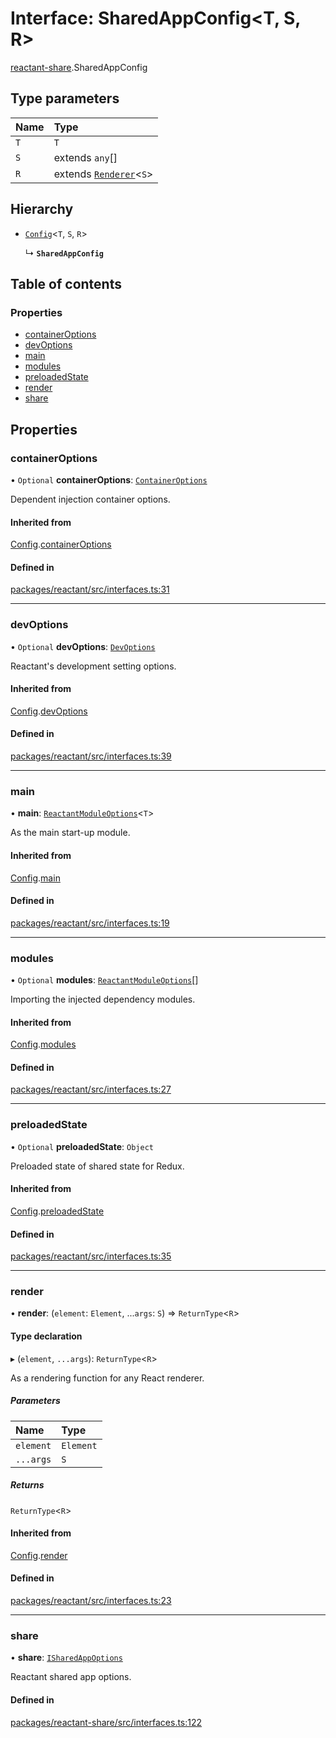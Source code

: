 # Interface: SharedAppConfig<T, S, R\>

[reactant-share](../modules/reactant_share.md).SharedAppConfig

## Type parameters

| Name | Type |
| :------ | :------ |
| `T` | `T` |
| `S` | extends `any`[] |
| `R` | extends [`Renderer`](../modules/reactant_share.md#renderer)<`S`\> |

## Hierarchy

- [`Config`](reactant_share.Config.md)<`T`, `S`, `R`\>

  ↳ **`SharedAppConfig`**

## Table of contents

### Properties

- [containerOptions](reactant_share.SharedAppConfig.md#containeroptions)
- [devOptions](reactant_share.SharedAppConfig.md#devoptions)
- [main](reactant_share.SharedAppConfig.md#main)
- [modules](reactant_share.SharedAppConfig.md#modules)
- [preloadedState](reactant_share.SharedAppConfig.md#preloadedstate)
- [render](reactant_share.SharedAppConfig.md#render)
- [share](reactant_share.SharedAppConfig.md#share)

## Properties

### containerOptions

• `Optional` **containerOptions**: [`ContainerOptions`](../modules/reactant_share.md#containeroptions)

Dependent injection container options.

#### Inherited from

[Config](reactant_share.Config.md).[containerOptions](reactant_share.Config.md#containeroptions)

#### Defined in

[packages/reactant/src/interfaces.ts:31](https://github.com/unadlib/reactant/blob/f66dad8a/packages/reactant/src/interfaces.ts#L31)

___

### devOptions

• `Optional` **devOptions**: [`DevOptions`](reactant_share.DevOptions.md)

Reactant's development setting options.

#### Inherited from

[Config](reactant_share.Config.md).[devOptions](reactant_share.Config.md#devoptions)

#### Defined in

[packages/reactant/src/interfaces.ts:39](https://github.com/unadlib/reactant/blob/f66dad8a/packages/reactant/src/interfaces.ts#L39)

___

### main

• **main**: [`ReactantModuleOptions`](../modules/reactant_share.md#reactantmoduleoptions)<`T`\>

As the main start-up module.

#### Inherited from

[Config](reactant_share.Config.md).[main](reactant_share.Config.md#main)

#### Defined in

[packages/reactant/src/interfaces.ts:19](https://github.com/unadlib/reactant/blob/f66dad8a/packages/reactant/src/interfaces.ts#L19)

___

### modules

• `Optional` **modules**: [`ReactantModuleOptions`](../modules/reactant_share.md#reactantmoduleoptions)[]

Importing the injected dependency modules.

#### Inherited from

[Config](reactant_share.Config.md).[modules](reactant_share.Config.md#modules)

#### Defined in

[packages/reactant/src/interfaces.ts:27](https://github.com/unadlib/reactant/blob/f66dad8a/packages/reactant/src/interfaces.ts#L27)

___

### preloadedState

• `Optional` **preloadedState**: `Object`

Preloaded state of shared state for Redux.

#### Inherited from

[Config](reactant_share.Config.md).[preloadedState](reactant_share.Config.md#preloadedstate)

#### Defined in

[packages/reactant/src/interfaces.ts:35](https://github.com/unadlib/reactant/blob/f66dad8a/packages/reactant/src/interfaces.ts#L35)

___

### render

• **render**: (`element`: `Element`, ...`args`: `S`) => `ReturnType`<`R`\>

#### Type declaration

▸ (`element`, `...args`): `ReturnType`<`R`\>

As a rendering function for any React renderer.

##### Parameters

| Name | Type |
| :------ | :------ |
| `element` | `Element` |
| `...args` | `S` |

##### Returns

`ReturnType`<`R`\>

#### Inherited from

[Config](reactant_share.Config.md).[render](reactant_share.Config.md#render)

#### Defined in

[packages/reactant/src/interfaces.ts:23](https://github.com/unadlib/reactant/blob/f66dad8a/packages/reactant/src/interfaces.ts#L23)

___

### share

• **share**: [`ISharedAppOptions`](reactant_share.ISharedAppOptions.md)

Reactant shared app options.

#### Defined in

[packages/reactant-share/src/interfaces.ts:122](https://github.com/unadlib/reactant/blob/f66dad8a/packages/reactant-share/src/interfaces.ts#L122)
